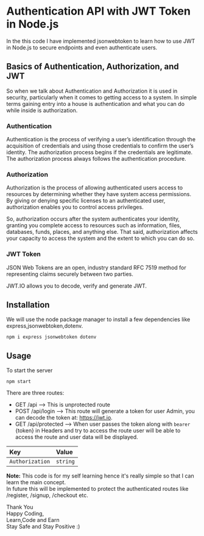 # Authentication API with JWT Token in Node.js
In the this code I have implemented jsonwebtoken to learn how to use JWT in Node.js to secure endpoints and even authenticate users.


## Basics of Authentication, Authorization, and JWT
So when we talk about Authentication and Authorization it is used in security, particularly when it comes to getting access to a system. 
In simple terms gaining entry into a house is authentication and what you can do while inside is authorization.

### Authentication

Authentication is the process of verifying a user’s identification through the acquisition of credentials and using those credentials to confirm the user’s identity. The authorization process begins if the credentials are legitimate. The authorization process always follows the authentication procedure.

### Authorization

Authorization is the process of allowing authenticated users access to resources by determining whether they have system access permissions. By giving or denying specific licenses to an authenticated user, authorization enables you to control access privileges.

So, authorization occurs after the system authenticates your identity, granting you complete access to resources such as information, files, databases, funds, places, and anything else. That said, authorization affects your capacity to access the system and the extent to which you can do so.

### JWT Token
JSON Web Tokens are an open, industry standard RFC 7519 method for representing claims securely between two parties.

JWT.IO allows you to decode, verify and generate JWT.
## Installation
We will use the node package manager to install a few dependencies like express,jsonwebtoken,dotenv.

```
npm i express jsonwebtoken dotenv
```

## Usage
To start the server
```
npm start
```
There are three routes:

 - GET  /api --> This is unprotected route
 - POST /api/login --> This route will generate a token for user Admin, you can decode the token at: https://jwt.io.
- GET /api/protected --> When user passes the token along with `bearer` {token} in Headers and try to access the route user will be able to access the route and user data will be displayed.

| Key             |   Value     | 
| :--------       | :-------    | 
| `Authorization` | `string`    | 


**Note:** This code is for my self learning hence it's really simple so that I can learn the main concept.\
In future this will be implemented to protect the authenticated routes like /register, /signup, /checkout etc.

Thank You\
Happy Coding,\
Learn,Code and Earn\
Stay Safe and Stay Positive :)
